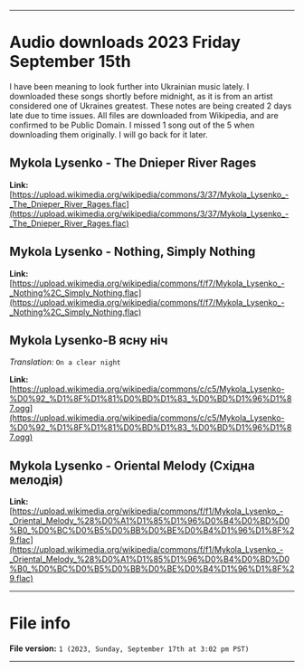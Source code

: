 
***

# Audio downloads 2023 Friday September 15th

I have been meaning to look further into Ukrainian music lately. I downloaded these songs shortly before midnight, as it is from an artist considered one of Ukraines greatest. These notes are being created 2 days late due to time issues. All files are downloaded from Wikipedia, and are confirmed to be Public Domain. I missed 1 song out of the 5 when downloading them originally. I will go back for it later.

## Mykola Lysenko - The Dnieper River Rages

**Link:** [https://upload.wikimedia.org/wikipedia/commons/3/37/Mykola_Lysenko_-_The_Dnieper_River_Rages.flac](https://upload.wikimedia.org/wikipedia/commons/3/37/Mykola_Lysenko_-_The_Dnieper_River_Rages.flac)

## Mykola Lysenko - Nothing, Simply Nothing

**Link:** [https://upload.wikimedia.org/wikipedia/commons/f/f7/Mykola_Lysenko_-_Nothing%2C_Simply_Nothing.flac](https://upload.wikimedia.org/wikipedia/commons/f/f7/Mykola_Lysenko_-_Nothing%2C_Simply_Nothing.flac)

## Mykola Lysenko-В ясну ніч

_Translation:_ `On a clear night`

**Link:** [https://upload.wikimedia.org/wikipedia/commons/c/c5/Mykola_Lysenko-%D0%92_%D1%8F%D1%81%D0%BD%D1%83_%D0%BD%D1%96%D1%87.ogg](https://upload.wikimedia.org/wikipedia/commons/c/c5/Mykola_Lysenko-%D0%92_%D1%8F%D1%81%D0%BD%D1%83_%D0%BD%D1%96%D1%87.ogg)

## Mykola Lysenko - Oriental Melody (Східна мелодія)

**Link:** [https://upload.wikimedia.org/wikipedia/commons/f/f1/Mykola_Lysenko_-_Oriental_Melody_%28%D0%A1%D1%85%D1%96%D0%B4%D0%BD%D0%B0_%D0%BC%D0%B5%D0%BB%D0%BE%D0%B4%D1%96%D1%8F%29.flac](https://upload.wikimedia.org/wikipedia/commons/f/f1/Mykola_Lysenko_-_Oriental_Melody_%28%D0%A1%D1%85%D1%96%D0%B4%D0%BD%D0%B0_%D0%BC%D0%B5%D0%BB%D0%BE%D0%B4%D1%96%D1%8F%29.flac)

***

# File info

**File version:** `1 (2023, Sunday, September 17th at 3:02 pm PST)`

***

